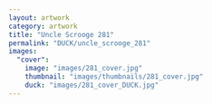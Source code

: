```yaml
---
layout: artwork
category: artwork
title: "Uncle Scrooge 281"
permalink: "DUCK/uncle_scrooge_281"
images:
  "cover":
    image: "images/281_cover.jpg"
    thumbnail: "images/thumbnails/281_cover.jpg"
    duck: "images/281_cover_DUCK.jpg"
---
```

